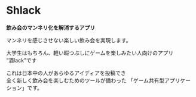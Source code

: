 # Shlack

**飲み会のマンネリ化を解消するアプリ**

マンネリを感じさせない楽しい飲み会を実現します。 

大学生はもちろん、軽い暇つぶしにゲームを楽しみたい人向けのアプリ  
”酒lack”です  

これは日本中の人があらゆるアイディアを投稿でき  
全く新しく飲み会を楽しむためのツールが備わった
「ゲーム共有型アプリケーション」です。
